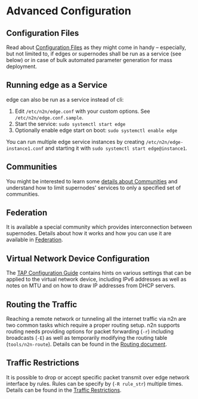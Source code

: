 # Advanced Configuration


## Configuration Files

Read about [Configuration Files](ConfigurationFiles.md) as they might come in handy – especially, but not limited to, if edges or supernodes shall be run as a service (see below) or in case of bulk automated parameter generation for mass deployment.

## Running edge as a Service

edge can also be run as a service instead of cli:

1. Edit `/etc/n2n/edge.conf` with your custom options. See `/etc/n2n/edge.conf.sample`.
2. Start the service: `sudo systemctl start edge`
3. Optionally enable edge start on boot: `sudo systemctl enable edge`

You can run multiple edge service instances by creating `/etc/n2n/edge-instance1.conf` and
starting it with `sudo systemctl start edge@instance1`.


## Communities

You might be interested to learn some [details about Communities](Communities.md) and understand how to limit supernodes' services to only a specified set of communities.


## Federation

It is available a special community which provides interconnection between supernodes. Details about how it works and how you can use it are available in [Federation](Federation.md).

## Virtual Network Device Configuration

The [TAP Configuration Guide](TapConfiguration.md) contains hints on various settings that can be applied to the virtual network device, including IPv6 addresses as well as notes on MTU and on how to draw IP addresses from DHCP servers.


## Routing the Traffic

Reaching a remote network or tunneling all the internet traffic via n2n are two common tasks which require a proper routing setup. n2n supports routing needs providing options for packet forwarding (`-r`) including broadcasts (`-E`) as well as temporarily modifying the routing table (`tools/n2n-route`). Details can be found in the [Routing document](Routing.md).


## Traffic Restrictions

It is possible to drop or accept specific packet transmit over edge network interface by rules. Rules can be specify by (`-R rule_str`) multiple times. Details can be found in the [Traffic Restrictions](TrafficRestrictions.md).

